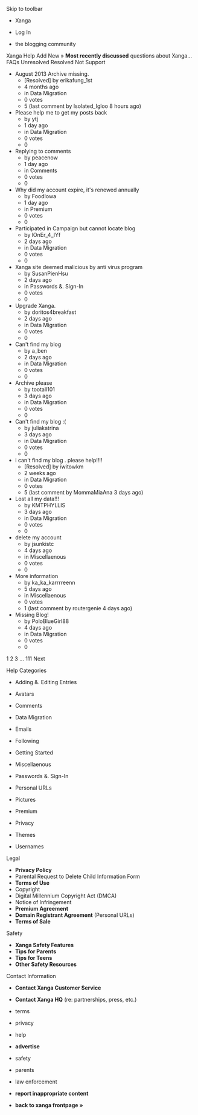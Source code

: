 Skip to toolbar

*   Xanga

*   Log In

*   the blogging community

Xanga Help Add New » **Most recently discussed** questions about Xanga… FAQs Unresolved Resolved Not Support

*   August 2013 Archive missing.
    *   \[Resolved\] by erikafung\_1st
    *   4 months ago
    *   in Data Migration
    *   0 votes
    *   5 (last comment by Isolated\_Igloo 8 hours ago)
*   Please help me to get my posts back
    *   by ytj
    *   1 day ago
    *   in Data Migration
    *   0 votes
    *   0
*   Replying to comments
    *   by peacenow
    *   1 day ago
    *   in Comments
    *   0 votes
    *   0
*   Why did my account expire, it's renewed annually
    *   by FoodIowa
    *   1 day ago
    *   in Premium
    *   0 votes
    *   0
*   Participated in Campaign but cannot locate blog
    *   by lOnEr\_4\_lYf
    *   2 days ago
    *   in Data Migration
    *   0 votes
    *   0
*   Xanga site deemed malicious by anti virus program
    *   by SusanPienHsu
    *   2 days ago
    *   in Passwords &. Sign-In
    *   0 votes
    *   0
*   Upgrade Xanga.
    *   by doritos4breakfast
    *   2 days ago
    *   in Data Migration
    *   0 votes
    *   0
*   Can't find my blog
    *   by a\_ben
    *   2 days ago
    *   in Data Migration
    *   0 votes
    *   0
*   Archive please
    *   by tootall101
    *   3 days ago
    *   in Data Migration
    *   0 votes
    *   0
*   Can't find my blog :(
    *   by juliakatrina
    *   3 days ago
    *   in Data Migration
    *   0 votes
    *   0
*   i can't find my blog . please help!!!!
    *   \[Resolved\] by iwitowkm
    *   2 weeks ago
    *   in Data Migration
    *   0 votes
    *   5 (last comment by MommaMiaAna 3 days ago)
*   Lost all my data!!!
    *   by KMTPHYLLIS
    *   3 days ago
    *   in Data Migration
    *   0 votes
    *   0
*   delete my account
    *   by jsunkistc
    *   4 days ago
    *   in Miscellaenous
    *   0 votes
    *   0
*   More information
    *   by ka\_ka\_karrrreenn
    *   5 days ago
    *   in Miscellaenous
    *   0 votes
    *   1 (last comment by routergenie 4 days ago)
*   Missing Blog!
    *   by PoloBlueGirl88
    *   4 days ago
    *   in Data Migration
    *   0 votes
    *   0

1 2 3 ... 111 Next

Help Categories

*   Adding &. Editing Entries
*   Avatars
*   Comments
*   Data Migration
*   Emails
*   Following
*   Getting Started
*   Miscellaenous

*   Passwords &. Sign-In
*   Personal URLs
*   Pictures
*   Premium
*   Privacy
*   Themes
*   Usernames

Legal

*   **Privacy Policy**
*   Parental Request to Delete Child Information Form
*   **Terms of Use**
*   Copyright
*   Digital Millennium Copyright Act (DMCA)
*   Notice of Infringement
*   **Premium Agreement**
*   **Domain Registrant Agreement** (Personal URLs)
*   **Terms of Sale**

Safety

*   **Xanga Safety Features**
*   **Tips for Parents**
*   **Tips for Teens**
*   **Other Safety Resources**

Contact Information

*   **Contact Xanga Customer Service**
*   **Contact Xanga HQ** (re: partnerships, press, etc.)

*   terms
*   privacy
*   help
*   **advertise**

*   safety
*   parents
*   law enforcement
*   **report inappropriate content**

*   **back to xanga frontpage »**